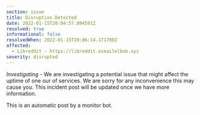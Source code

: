 ```yaml
---
section: issue
title: Disruption Detected
date: 2022-01-15T20:04:57.094591Z
resolved: true
informational: false
resolvedWhen: 2022-01-15T20:06:14.171780Z
affected:
  - Libreddit - https://libreddit.esmailelbob.xyz
severity: disrupted
---
```

*Investigating* - We are investigating a potential issue that might affect the uptime of one our of services. We are sorry for any inconvenience this may cause you. This incident post will be updated once we have more information.

This is an automatic post by a monitor bot.
        